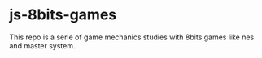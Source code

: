 # js-8bits-games
This repo is a serie of game mechanics studies with 8bits games like nes and master system.
